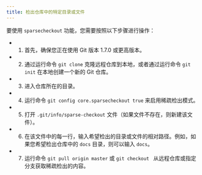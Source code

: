 ```yaml
---
title: 检出仓库中的特定目录或文件
---
```


要使用 `sparsecheckout` 功能，您需要按照以下步骤进行操作：

* 1. 首先，确保您正在使用 Git 版本 1.7.0 或更高版本。
* 2. 通过运行命令 `git clone` 克隆远程仓库到本地，或者通过运行命令 `git init` 在本地创建一个新的 Git 仓库。
* 3. 进入仓库所在的目录。
* 4. 运行命令 `git config core.sparsecheckout true` 来启用稀疏检出模式。
* 5. 打开 `.git/info/sparse-checkout` 文件（如果文件不存在，则新建该文件）。
* 6. 在该文件中的每一行，输入希望检出的目录或文件的相对路径。例如，如果您希望检出仓库中的 `docs` 目录，则可以输入 `docs`。
* 7. 运行命令 `git pull origin master` 或 `git checkout ` 从远程仓库或指定分支获取稀疏检出的内容。